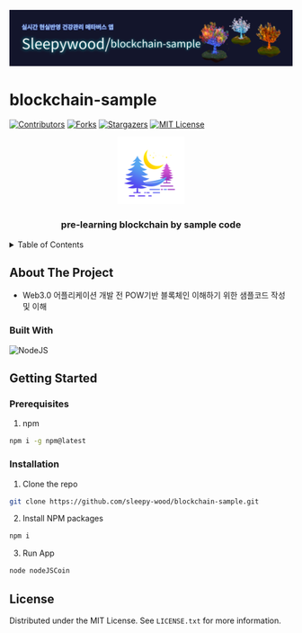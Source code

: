 ![banner](https://github.com/sleepy-wood/blockchain-sample/blob/main/blockchain-sample.png)

# blockchain-sample

[![Contributors][contributors-shield]][contributors-url]
[![Forks][forks-shield]][forks-url]
[![Stargazers][stars-shield]][stars-url]
[![MIT License][license-shield]][license-url]

<div align="center">
  <a href="https://github.com/sleepy-wood">
    <img src="https://github.com/sleepy-wood/client-web/blob/dev/src/assets/images/logo.png" alt="Logo" width="120" height="120">
  </a>
  <h3 align="center">pre-learning blockchain by sample code</h3>
</div>

<!-- TABLE OF CONTENTS -->
<details>
  <summary>Table of Contents</summary>
  <ol>
    <li>
      <a href="#about-the-project">About The Project</a>
      <ul>
        <li><a href="#built-with">Built With</a></li>
      </ul>
    </li>
    <li>
      <a href="#getting-started">Getting Started</a>
      <ul>
        <li><a href="#prerequisites">Prerequisites</a></li>
        <li><a href="#installation">Installation</a></li>
      </ul>
    </li>
    <li><a href="#license">License</a></li>
  </ol>
</details>

<!-- ABOUT THE PROJECT -->
## About The Project

- Web3.0 어플리케이션 개발 전 POW기반 블록체인 이해하기 위한 샘플코드 작성 및 이해

### Built With

![NodeJS](https://img.shields.io/badge/node.js-6DA55F?style=for-the-badge&logo=node.js&logoColor=white)

<!-- GETTING STARTED -->
## Getting Started

### Prerequisites

1. npm
  ```bash
  npm i -g npm@latest
  ```

### Installation

1. Clone the repo
  ```bash
  git clone https://github.com/sleepy-wood/blockchain-sample.git
  ```
2. Install NPM packages
  ```bash
  npm i
  ```
3. Run App
  ```bash
  node nodeJSCoin
  ```

<!-- LICENSE -->
## License

Distributed under the MIT License. See `LICENSE.txt` for more information.

[contributors-shield]: https://img.shields.io/github/contributors/sleepy-wood/blockchain-sample.svg?style=for-the-badge
[contributors-url]: https://github.com/sleepy-wood/blockchain-sample/graphs/contributors
[forks-shield]: https://img.shields.io/github/forks/sleepy-wood/blockchain-sample.svg?style=for-the-badge
[forks-url]: https://github.com/sleepy-wood/blockchain-sample/network/members
[stars-shield]: https://img.shields.io/github/stars/sleepy-wood/blockchain-sample.svg?style=for-the-badge
[stars-url]: https://github.com/sleepy-wood/blockchain-sample/stargazers
[license-shield]: https://img.shields.io/github/license/sleepy-wood/blockchain-sample.svg?style=for-the-badge
[license-url]: https://github.com/sleepy-wood/blockchain-sample/blob/master/LICENSE.txt
